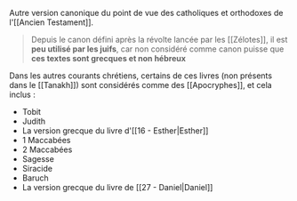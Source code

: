 Autre version canonique du point de vue des catholiques et orthodoxes de l'[[Ancien Testament]].
>Depuis le canon défini après la révolte lancée par les [[Zélotes]], il est **peu utilisé par les juifs**, car non considéré comme canon puisse que **ces textes sont grecques et non hébreux**

Dans les autres courants chrétiens, certains de ces livres (non présents dans le [[Tanakh]]) sont considérés comme des [[Apocryphes]], et cela inclus :
- Tobit
- Judith
- La version grecque du livre d'[[16 - Esther|Esther]]
- 1 Maccabées
- 2 Maccabées
- Sagesse
- Siracide
- Baruch
- La version grecque du livre de [[27 - Daniel|Daniel]]